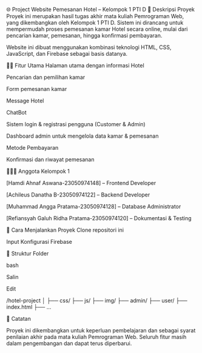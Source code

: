 🌐 Project Website Pemesanan Hotel – Kelompok 1 PTI D
📌 Deskripsi Proyek
Proyek ini merupakan hasil tugas akhir mata kuliah Pemrograman Web, yang dikembangkan oleh Kelompok 1 PTI D. Sistem ini dirancang untuk mempermudah proses pemesanan kamar Hotel secara online, mulai dari pencarian kamar, pemesanan, hingga konfirmasi pembayaran.

Website ini dibuat menggunakan kombinasi teknologi HTML, CSS, JavaScript, dan Firebase sebagai basis datanya.

👨‍💻 Fitur Utama
Halaman utama dengan informasi Hotel

Pencarian dan pemilihan kamar

Form pemesanan kamar

Message Hotel

ChatBot

Sistem login & registrasi pengguna (Customer & Admin)

Dashboard admin untuk mengelola data kamar & pemesanan

Metode Pembayaran

Konfirmasi dan riwayat pemesanan

🧑‍🤝‍🧑 Anggota Kelompok 1

[Hamdi Ahnaf Aswana-23050974148] – Frontend Developer

[Achileus Danatha B-23050974122] – Backend Developer

[Muhammad Angga Pratama-23050974128] – Database Administrator

[Refiansyah Galuh Ridha Pratama-23050974120] – Dokumentasi & Testing

🚀 Cara Menjalankan Proyek
Clone repositori ini

Input Konfigurasi Firebase

📂 Struktur Folder

bash

Salin

Edit

/hotel-project
│
├── css/
├── js/
├── img/
├── admin/
├── user/
├── index.html
├── ...

📣 Catatan

Proyek ini dikembangkan untuk keperluan pembelajaran dan sebagai syarat penilaian akhir pada mata kuliah Pemrograman Web. Seluruh fitur masih dalam pengembangan dan dapat terus diperbarui.
